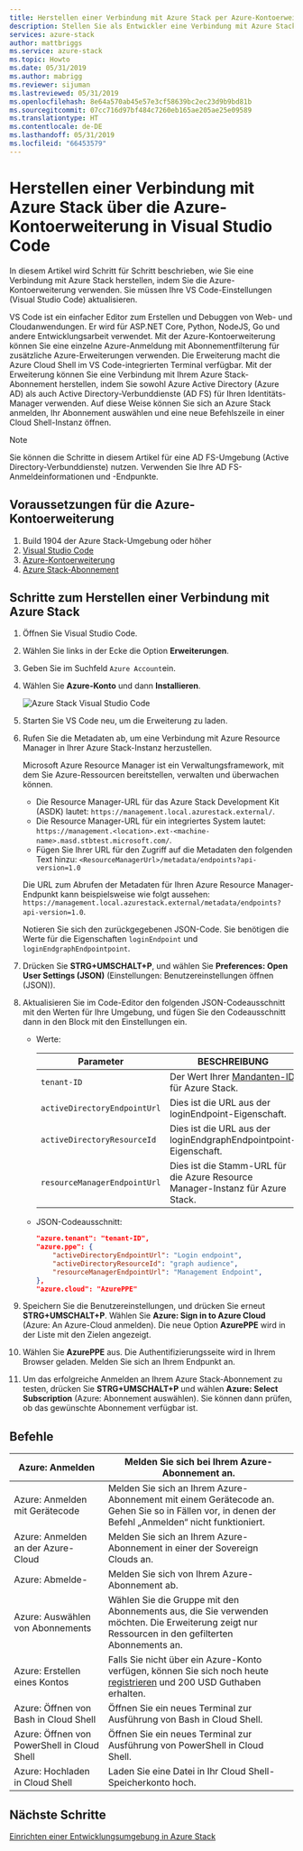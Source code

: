 ```yaml
---
title: Herstellen einer Verbindung mit Azure Stack per Azure-Kontoerweiterung in Visual Studio Code | Microsoft-Dokumentation
description: Stellen Sie als Entwickler eine Verbindung mit Azure Stack her, indem Sie die Azure-Kontoerweiterung in Visual Studio Code verwenden.
services: azure-stack
author: mattbriggs
ms.service: azure-stack
ms.topic: Howto
ms.date: 05/31/2019
ms.author: mabrigg
ms.reviewer: sijuman
ms.lastreviewed: 05/31/2019
ms.openlocfilehash: 8e64a570ab45e57e3cf58639bc2ec23d9b9bd81b
ms.sourcegitcommit: 07cc716d97bf484c7260eb165ae205ae25e09589
ms.translationtype: HT
ms.contentlocale: de-DE
ms.lasthandoff: 05/31/2019
ms.locfileid: "66453579"
---
```

# <a name="connect-to-azure-stack-using-azure-account-extension-in-visual-studio-code"></a>Herstellen einer Verbindung mit Azure Stack über die Azure-Kontoerweiterung in Visual Studio Code

In diesem Artikel wird Schritt für Schritt beschrieben, wie Sie eine Verbindung mit Azure Stack herstellen, indem Sie die Azure-Kontoerweiterung verwenden. Sie müssen Ihre VS Code-Einstellungen (Visual Studio Code) aktualisieren.

VS Code ist ein einfacher Editor zum Erstellen und Debuggen von Web- und Cloudanwendungen. Er wird für ASP.NET Core, Python, NodeJS, Go und andere Entwicklungsarbeit verwendet. Mit der Azure-Kontoerweiterung können Sie eine einzelne Azure-Anmeldung mit Abonnementfilterung für zusätzliche Azure-Erweiterungen verwenden. Die Erweiterung macht die Azure Cloud Shell im VS Code-integrierten Terminal verfügbar. Mit der Erweiterung können Sie eine Verbindung mit Ihrem Azure Stack-Abonnement herstellen, indem Sie sowohl Azure Active Directory (Azure AD) als auch Active Directory-Verbunddienste (AD FS) für Ihren Identitäts-Manager verwenden. Auf diese Weise können Sie sich an Azure Stack anmelden, Ihr Abonnement auswählen und eine neue Befehlszeile in einer Cloud Shell-Instanz öffnen. 

> [!Note]  
> Sie können die Schritte in diesem Artikel für eine AD FS-Umgebung (Active Directory-Verbunddienste) nutzen. Verwenden Sie Ihre AD FS-Anmeldeinformationen und -Endpunkte.

## <a name="pre-requisites-for-the-azure-account-extension"></a>Voraussetzungen für die Azure-Kontoerweiterung

1. Build 1904 der Azure Stack-Umgebung oder höher
2. [Visual Studio Code](https://code.visualstudio.com/)
3. [Azure-Kontoerweiterung](https://github.com/Microsoft/vscode-azure-account)
4. [Azure Stack-Abonnement](https://azure.microsoft.com/overview/azure-stack/)

## <a name="steps-to-connect-to-azure-stack"></a>Schritte zum Herstellen einer Verbindung mit Azure Stack

1. Öffnen Sie Visual Studio Code.

2. Wählen Sie links in der Ecke die Option **Erweiterungen**.

3. Geben Sie im Suchfeld `Azure Account`ein.

4. Wählen Sie **Azure-Konto** und dann **Installieren**.

      ![Azure Stack Visual Studio Code](media/azure-stack-dev-start-vscode-azure/image1.png)

5. Starten Sie VS Code neu, um die Erweiterung zu laden.

6. Rufen Sie die Metadaten ab, um eine Verbindung mit Azure Resource Manager in Ihrer Azure Stack-Instanz herzustellen. 
    
    Microsoft Azure Resource Manager ist ein Verwaltungsframework, mit dem Sie Azure-Ressourcen bereitstellen, verwalten und überwachen können.
    - Die Resource Manager-URL für das Azure Stack Development Kit (ASDK) lautet: `https://management.local.azurestack.external/`. 
    - Die Resource Manager-URL für ein integriertes System lautet: `https://management.<location>.ext-<machine-name>.masd.stbtest.microsoft.com/`.
    - Fügen Sie Ihrer URL für den Zugriff auf die Metadaten den folgenden Text hinzu: `<ResourceManagerUrl>/metadata/endpoints?api-version=1.0`

    Die URL zum Abrufen der Metadaten für Ihren Azure Resource Manager-Endpunkt kann beispielsweise wie folgt aussehen: `https://management.local.azurestack.external/metadata/endpoints?api-version=1.0`.

    Notieren Sie sich den zurückgegebenen JSON-Code. Sie benötigen die Werte für die Eigenschaften `loginEndpoint` und `loginEndgraphEndpointpoint`.

7. Drücken Sie **STRG+UMSCHALT+P**, und wählen Sie **Preferences: Open User Settings (JSON)** (Einstellungen: Benutzereinstellungen öffnen (JSON)).

8. Aktualisieren Sie im Code-Editor den folgenden JSON-Codeausschnitt mit den Werten für Ihre Umgebung, und fügen Sie den Codeausschnitt dann in den Block mit den Einstellungen ein.

    - Werte:

        | Parameter | BESCHREIBUNG |
        | --- | --- |
        | `tenant-ID` | Der Wert Ihrer [Mandanten-ID](../operator/azure-stack-identity-overview.md) für Azure Stack. |
        | `activeDirectoryEndpointUrl` | Dies ist die URL aus der loginEndpoint-Eigenschaft. |
        | `activeDirectoryResourceId` | Dies ist die URL aus der loginEndgraphEndpointpoint-Eigenschaft.
        | `resourceManagerEndpointUrl` | Dies ist die Stamm-URL für die Azure Resource Manager-Instanz für Azure Stack. | 

    - JSON-Codeausschnitt:

      ```JSON  
      "azure.tenant": "tenant-ID",
      "azure.ppe": {
          "activeDirectoryEndpointUrl": "Login endpoint",
          "activeDirectoryResourceId": "graph audience",
          "resourceManagerEndpointUrl": "Management Endpoint",
      },
      "azure.cloud": "AzurePPE"
      ```

8. Speichern Sie die Benutzereinstellungen, und drücken Sie erneut **STRG+UMSCHALT+P**. Wählen Sie **Azure: Sign in to Azure Cloud** (Azure: An Azure-Cloud anmelden). Die neue Option **AzurePPE** wird in der Liste mit den Zielen angezeigt.

9. Wählen Sie **AzurePPE** aus. Die Authentifizierungsseite wird in Ihrem Browser geladen. Melden Sie sich an Ihrem Endpunkt an.

11. Um das erfolgreiche Anmelden an Ihrem Azure Stack-Abonnement zu testen, drücken Sie **STRG+UMSCHALT+P** und wählen **Azure: Select Subscription** (Azure: Abonnement auswählen). Sie können dann prüfen, ob das gewünschte Abonnement verfügbar ist.

## <a name="commands"></a>Befehle

| Azure: Anmelden | Melden Sie sich bei Ihrem Azure-Abonnement an. |
| --- | --- |
| Azure: Anmelden mit Gerätecode | Melden Sie sich an Ihrem Azure-Abonnement mit einem Gerätecode an. Gehen Sie so in Fällen vor, in denen der Befehl „Anmelden“ nicht funktioniert. |
| Azure: Anmelden an der Azure-Cloud | Melden Sie sich an Ihrem Azure-Abonnement in einer der Sovereign Clouds an. |
| Azure: Abmelde- | Melden Sie sich von Ihrem Azure-Abonnement ab. |
| Azure: Auswählen von Abonnements | Wählen Sie die Gruppe mit den Abonnements aus, die Sie verwenden möchten. Die Erweiterung zeigt nur Ressourcen in den gefilterten Abonnements an. |
| Azure: Erstellen eines Kontos | Falls Sie nicht über ein Azure-Konto verfügen, können Sie sich noch heute [registrieren](https://azure.microsoft.com/free/?utm_source=campaign&utm_campaign=vscode-azure-account&mktingSource=vscode-azure-account) und 200 USD Guthaben erhalten. |
| Azure: Öffnen von Bash in Cloud Shell | Öffnen Sie ein neues Terminal zur Ausführung von Bash in Cloud Shell. |
| Azure: Öffnen von PowerShell in Cloud Shell | Öffnen Sie ein neues Terminal zur Ausführung von PowerShell in Cloud Shell. |
| Azure: Hochladen in Cloud Shell | Laden Sie eine Datei in Ihr Cloud Shell-Speicherkonto hoch. |

## <a name="next-steps"></a>Nächste Schritte

[Einrichten einer Entwicklungsumgebung in Azure Stack](azure-stack-dev-start.md)